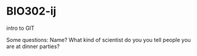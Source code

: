 # BIO302-ij
intro to GIT

Some questions:
Name?
What kind of scientist do you you tell people you are at dinner parties?
